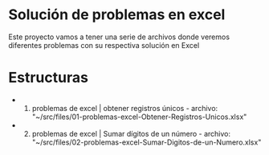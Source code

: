 # Solución de problemas en excel

Este proyecto vamos a tener una serie de archivos donde veremos diferentes problemas con su respectiva solución en Excel

# Estructuras

* 01. problemas de excel | obtener registros únicos - archivo: "~/src/files/01-problemas-excel-Obtener-Registros-Unicos.xlsx"
* 02. problemas de excel | Sumar dígitos de un número - archivo: "~/src/files/02-problemas-excel-Sumar-Digitos-de-un-Numero.xlsx"